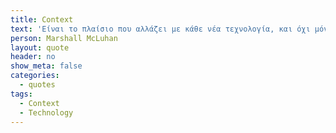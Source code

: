 ```yaml
---
title: Context
text: 'Είναι το πλαίσιο που αλλάζει με κάθε νέα τεχνολογία, και όχι μόνο η εικόνα μέσα στο πλαίσιο.'
person: Marshall McLuhan
layout: quote
header: no
show_meta: false
categories:
  - quotes
tags:
  - Context
  - Technology
---
```

